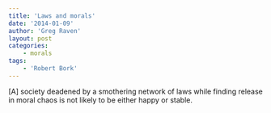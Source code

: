 ```yaml
---
title: 'Laws and morals'
date: '2014-01-09'
author: 'Greg Raven'
layout: post
categories:
    - morals
tags:
    - 'Robert Bork'
---
```


\[A\] society deadened by a smothering network of laws while finding release in moral chaos is not likely to be either happy or stable.